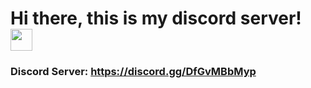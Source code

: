 # Hi there, this is my discord server! <img src="https://mpng.subpng.com/20180816/qo/kisspng-discord-logo-twitch-tv-instant-messaging-gamer-approxeng-approximate-engineering-arduino-pi-c-5b74f70ac95556.7086990915343920748247.jpg" width="35px">
### Discord Server: https://discord.gg/DfGvMBbMyp
